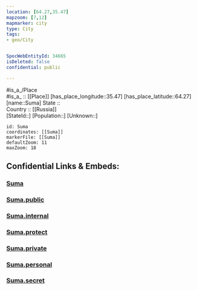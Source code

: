 ```yaml
---
location: [64.27,35.47] 
mapzoom: [7,12] 
mapmarker: city 
type: City
tags:
- geo/City


SpocWebEntityId: 34665
isDeleted: false
confidential: public

---
```

#is_a_/Place  
#is_a_ :: [[Place]] 
[has_place_longitude::35.47] 
[has_place_latitude::64.27] 
[name::Suma] 
State ::  
Country :: [[Russia]]  
[StateId::] 
[Population::] 
[Unknown::] 


```leaflet
id: Suma
coordinates: [[Suma]] 
markerFile: [[Suma]] 
defaultZoom: 11 
maxZoom: 18
```


## Confidential Links & Embeds: 

### [Suma](/_Standards/Earth/Continent/Europe/Europe~East/Russia/Russia~NorthWest/Karelia~Republic/City/Suma.md) 

### [Suma.public](/_public/Earth/Continent/Europe/Europe~East/Russia/Russia~NorthWest/Karelia~Republic/City/Suma.public.md) 

### [Suma.internal](/_internal/Earth/Continent/Europe/Europe~East/Russia/Russia~NorthWest/Karelia~Republic/City/Suma.internal.md) 

### [Suma.protect](/_protect/Earth/Continent/Europe/Europe~East/Russia/Russia~NorthWest/Karelia~Republic/City/Suma.protect.md) 

### [Suma.private](/_private/Earth/Continent/Europe/Europe~East/Russia/Russia~NorthWest/Karelia~Republic/City/Suma.private.md) 

### [Suma.personal](/_personal/Earth/Continent/Europe/Europe~East/Russia/Russia~NorthWest/Karelia~Republic/City/Suma.personal.md) 

### [Suma.secret](/_secret/Earth/Continent/Europe/Europe~East/Russia/Russia~NorthWest/Karelia~Republic/City/Suma.secret.md)

